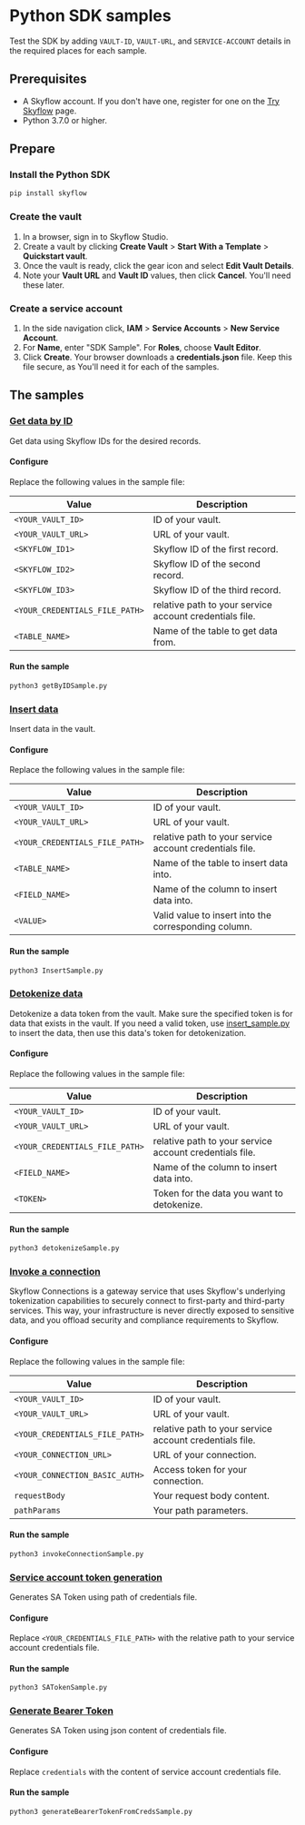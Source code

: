 # Python SDK samples

Test the SDK by adding `VAULT-ID`, `VAULT-URL`, and `SERVICE-ACCOUNT` details in
the required places for each sample.

## Prerequisites

- A Skyflow account. If you don't have one, register for one on the
  [Try Skyflow](https://skyflow.com/try-skyflow) page.
- Python 3.7.0 or higher.

## Prepare

### Install the Python SDK

```bash
pip install skyflow
```

### Create the vault

1. In a browser, sign in to Skyflow Studio.
2. Create a vault by clicking **Create Vault** > **Start With a Template** >
   **Quickstart vault**.
3. Once the vault is ready, click the gear icon and select **Edit Vault Details**.
4. Note your **Vault URL** and **Vault ID** values, then click **Cancel**.
   You'll need these later.

### Create a service account

1. In the side navigation click, **IAM** > **Service Accounts** > **New Service Account**.
2. For **Name**, enter "SDK Sample". For **Roles**, choose **Vault Editor**.
3. Click **Create**. Your browser downloads a **credentials.json** file. Keep
   this file secure, as You'll need it for each of the samples.

## The samples

### [Get data by ID](./getByIDSample.py)

Get data using Skyflow IDs for the desired records.

#### Configure

Replace the following values in the sample file:

| Value                          | Description                                             |
| ------------------------------ | ------------------------------------------------------- |
| `<YOUR_VAULT_ID>`              | ID of your vault.                                       |
| `<YOUR_VAULT_URL>`             | URL of your vault.                                      |
| `<SKYFLOW_ID1>`                | Skyflow ID of the first record.                         |
| `<SKYFLOW_ID2>`                | Skyflow ID of the second record.                        |
| `<SKYFLOW_ID3>`                | Skyflow ID of the third record.                         |
| `<YOUR_CREDENTIALS_FILE_PATH>` | relative path to your service account credentials file. |
| `<TABLE_NAME>`                 | Name of the table to get data from.                     |

#### Run the sample

```bash
python3 getByIDSample.py
```

### [Insert data](./InsertSample.py)

Insert data in the vault.

#### Configure

Replace the following values in the sample file:

| Value                          | Description                                             |
| ------------------------------ | ------------------------------------------------------- |
| `<YOUR_VAULT_ID>`              | ID of your vault.                                       |
| `<YOUR_VAULT_URL>`             | URL of your vault.                                      |
| `<YOUR_CREDENTIALS_FILE_PATH>` | relative path to your service account credentials file. |
| `<TABLE_NAME>`                 | Name of the table to insert data into.                  |
| `<FIELD_NAME>`                 | Name of the column to insert data into.                 |
| `<VALUE>`                      | Valid value to insert into the corresponding column.    |

#### Run the sample

```bash
python3 InsertSample.py
```

### [Detokenize data](./detokenizeSample.py)

Detokenize a data token from the vault. Make sure the specified token is for
data that exists in the vault. If you need a valid token, use
[insert_sample.py](insert_sample.py) to insert the data, then use this data's
token for detokenization.

#### Configure

Replace the following values in the sample file:

| Value                          | Description                                             |
| ------------------------------ | ------------------------------------------------------- |
| `<YOUR_VAULT_ID>`              | ID of your vault.                                       |
| `<YOUR_VAULT_URL>`             | URL of your vault.                                      |
| `<YOUR_CREDENTIALS_FILE_PATH>` | relative path to your service account credentials file. |
| `<FIELD_NAME>`                 | Name of the column to insert data into.                 |
| `<TOKEN>`                      | Token for the data you want to detokenize.              |

#### Run the sample

```bash
python3 detokenizeSample.py
```

### [Invoke a connection](./invokeConnectionSample.py)

Skyflow Connections is a gateway service that uses Skyflow's underlying
tokenization capabilities to securely connect to first-party and third-party
services. This way, your infrastructure is never directly exposed to sensitive
data, and you offload security and compliance requirements to Skyflow.

#### Configure

Replace the following values in the sample file:

| Value                          | Description                                             |
| ------------------------------ | ------------------------------------------------------- |
| `<YOUR_VAULT_ID>`              | ID of your vault.                                       |
| `<YOUR_VAULT_URL>`             | URL of your vault.                                      |
| `<YOUR_CREDENTIALS_FILE_PATH>` | relative path to your service account credentials file. |
| `<YOUR_CONNECTION_URL>`        | URL of your connection.                                 |
| `<YOUR_CONNECTION_BASIC_AUTH>` | Access token for your connection.                       |
| `requestBody`                  | Your request body content.                              |
| `pathParams`                   | Your path parameters.                                   |

#### Run the sample

```bash
python3 invokeConnectionSample.py
```

### [Service account token generation](./SATokenSample.py)

Generates SA Token using path of credentials file.

#### Configure

Replace `<YOUR_CREDENTIALS_FILE_PATH>` with the relative path to your service account credentials file.

#### Run the sample

```bash
python3 SATokenSample.py
```

### [Generate Bearer Token](./generateBearerTokenFromCredsSample.py)

Generates SA Token using json content of credentials file.

#### Configure

Replace `credentials` with the content of service account credentials file.

#### Run the sample

```bash
python3 generateBearerTokenFromCredsSample.py
```
